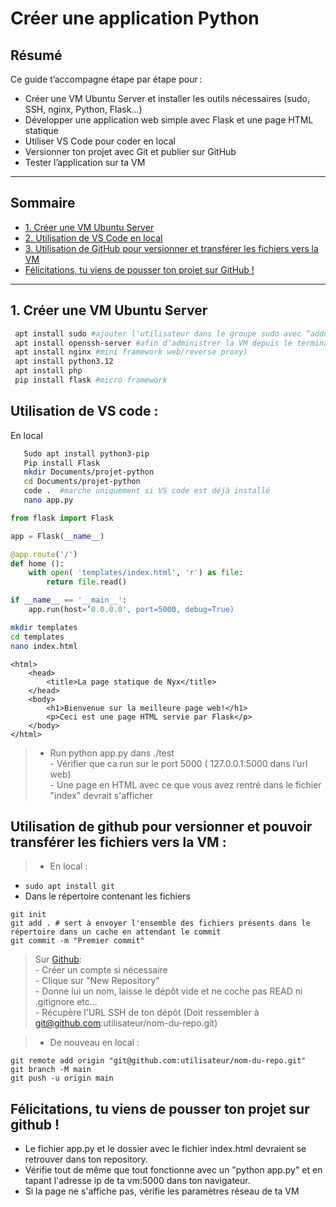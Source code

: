 # Créer une application Python

## Résumé

Ce guide t’accompagne étape par étape pour :
- Créer une VM Ubuntu Server et installer les outils nécessaires (sudo, SSH, nginx, Python, Flask…)
- Développer une application web simple avec Flask et une page HTML statique
- Utiliser VS Code pour coder en local
- Versionner ton projet avec Git et publier sur GitHub
- Tester l’application sur ta VM

---

## Sommaire

- [1. Créer une VM Ubuntu Server](#1-créer-une-vm-ubuntu-server)
- [2. Utilisation de VS Code en local](#2-utilisation-de-vs-code-en-local)
- [3. Utilisation de GitHub pour versionner et transférer les fichiers vers la VM](#3-utilisation-de-github-pour-versionner-et-transférer-les-fichiers-vers-la-vm)
- [Félicitations, tu viens de pousser ton projet sur GitHub !](#-félicitations-tu-viens-de-pousser-ton-projet-sur-github-)

---

## 1. Créer une VM Ubuntu Server

```bash
 apt install sudo #ajouter l'utilisateur dans le groupe sudo avec “adduser user sudo” en remplaçant “user” avec votre nom d’utilisateur
 apt install openssh-server #afin d’administrer la VM depuis le terminal du poste local
 apt install nginx #mini framework web/reverse proxy)
 apt install python3.12
 apt install php
 pip install flask #micro framework
```
## Utilisation de VS code :  
En local  
```bash 
   Sudo apt install python3-pip  
   Pip install Flask  
   mkdir Documents/projet-python
   cd Documents/projet-python
   code .  #marche uniquement si VS code est déjà installé  
   nano app.py 
```
```python
from flask import Flask

app = Flask(__name__)

@app.route('/')
def home ():
    with open( 'templates/index.html', 'r') as file:
        return file.read()

if __name__ == '__main__':
    app.run(host=’0.0.0.0', port=5000, debug=True)
```
```bash
mkdir templates  
cd templates
nano index.html
```

```
<html>
    <head>
        <title>La page statique de Nyx</title>
    </head>
    <body>
        <h1>Bienvenue sur la meilleure page web!</h1>
        <p>Ceci est une page HTML servie par Flask</p>
    </body>
</html>
```
> - Run python app.py dans ./test  
    - Vérifier que ca run sur le port 5000 ( 127.0.0.1:5000 dans l’url web)  
    - Une page en HTML avec ce que vous avez rentré dans le fichier "index" devrait s'afficher


## Utilisation de github pour versionner et pouvoir transférer les fichiers vers la VM :

>- En local :   
- `sudo apt install git`  
- Dans le répertoire contenant les fichiers   
 ```
 git init  
 git add . # sert à envoyer l'ensemble des fichiers présents dans le répertoire dans un cache en attendant le commit  
 git commit -m "Premier commit"
 ```

> Sur [Github](https://github.com):  
    - Créer un compte si nécessaire  
    - Clique sur "New Repository"  
    - Donne lui un nom, laisse le dépôt vide et ne coche pas READ ni .gitignore etc...   
    - Récupère l'URL SSH de ton dépôt (Doit ressembler à git@github.com:utilisateur/nom-du-repo.git)  

>- De nouveau en local :
```  
git remote add origin "git@github.com:utilisateur/nom-du-repo.git"  
git branch -M main
git push -u origin main
```
## Félicitations, tu viens de pousser ton projet sur github !  

 - Le fichier app.py et le dossier avec le fichier index.html devraient se retrouver dans ton repository.   
 - Vérifie tout de même que tout fonctionne avec un "python app.py" et en tapant l'adresse ip de ta vm:5000 dans ton navigateur.   
 - Si la page ne s'affiche pas, vérifie les paramètres réseau de ta VM   

